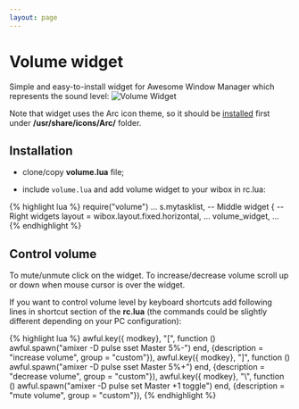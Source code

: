 ```yaml
---
layout: page
---
```


# Volume widget

Simple and easy-to-install widget for Awesome Window Manager which represents the sound level: ![Volume Widget](
https://raw.githubusercontent.com/streetturtle/AwesomeWM/master/volume-widget/vol-widget-1.png)

Note that widget uses the Arc icon theme, so it should be [installed](https://github.com/horst3180/arc-icon-theme#installation) first under **/usr/share/icons/Arc/** folder.

## Installation

- clone/copy **volume.lua** file;

- include `volume.lua` and add volume widget to your wibox in rc.lua:

{% highlight lua %}
require("volume")
...
s.mytasklist, -- Middle widget
	{ -- Right widgets
    	layout = wibox.layout.fixed.horizontal,
		...
		volume_widget,
		...      
{% endhighlight %}

## Control volume

To mute/unmute click on the widget. To increase/decrease volume scroll up or down when mouse cursor is over the widget.

If you want to control volume level by keyboard shortcuts add following lines in shortcut section of the **rc.lua** (the commands could be slightly different depending on your PC configuration):

{% highlight lua %}
awful.key({ modkey}, "[", function () awful.spawn("amixer -D pulse sset Master 5%-") end, {description = "increase volume", group = "custom"}),
awful.key({ modkey}, "]", function () awful.spawn("amixer -D pulse sset Master 5%+") end, {description = "decrease volume", group = "custom"}),
awful.key({ modkey}, "\\", function () awful.spawn("amixer -D pulse set Master +1 toggle") end, {description = "mute volume", group = "custom"}),
{% endhighlight %}